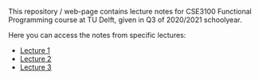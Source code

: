 This repository / web-page contains lecture notes for CSE3100 Functional Programming course at TU Delft, given in Q3 of 2020/2021 schoolyear.

Here you can access the notes from specific lectures:
* [Lecture 1](mstyczen.github.io/fp-notes/lecture1)
* [Lecture 2](mstyczen.github.io/fp-notes/lecture2)
* [Lecture 3](mstyczen.github.io/fp-notes/lecture3)

